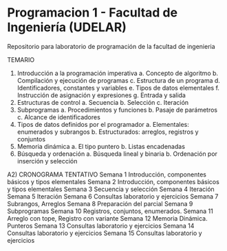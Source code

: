 # Programacion 1 - Facultad de Ingeniería (UDELAR) 

Repositorio para laboratorio de programación de la facultad de ingenieria 

TEMARIO

1. Introducción a la programación imperativa
    a. Concepto de algoritmo
    b. Compilación y ejecución de programas
    c. Estructura de un programa
    d. Identificadores, constantes y variables
    e. Tipos de datos elementales
    f. Instrucción de asignación y expresiones
    g. Entrada y salida
2. Estructuras de control
    a. Secuencia
    b. Selección
    c. Iteración
3. Subprogramas
    a. Procedimientos y funciones
    b. Pasaje de parámetros
    c. Alcance de identificadores
4. Tipos de datos definidos por el programador
    a. Elementales: enumerados y subrangos
    b. Estructurados: arreglos, registros y conjuntos
5. Memoria dinámica
    a. El tipo puntero
    b. Listas encadenadas
6. Búsqueda y ordenación
    a. Búsqueda lineal y binaria
    b. Ordenación por inserción y selección

A2) CRONOGRAMA TENTATIVO
    Semana 1 Introducción, componentes básicos y tipos elementales
    Semana 2 Introducción, componentes básicos y tipos elementales
    Semana 3 Secuencia y selección
    Semana 4 Iteración
    Semana 5 Iteración
    Semana 6 Consultas laboratorio y ejercicios
    Semana 7 Subrangos, Arreglos
    Semana 8 Preparación del parcial
    Semana 9 Subprogramas
    Semana 10 Registros, conjuntos, enumerados.
    Semana 11 Arreglo con tope, Registro con variante
    Semana 12 Memoria Dinámica. Punteros
    Semana 13 Consultas laboratorio y ejercicios
    Semana 14 Consultas laboratorio y ejercicios
    Semana 15 Consultas laboratorio y ejercicios
